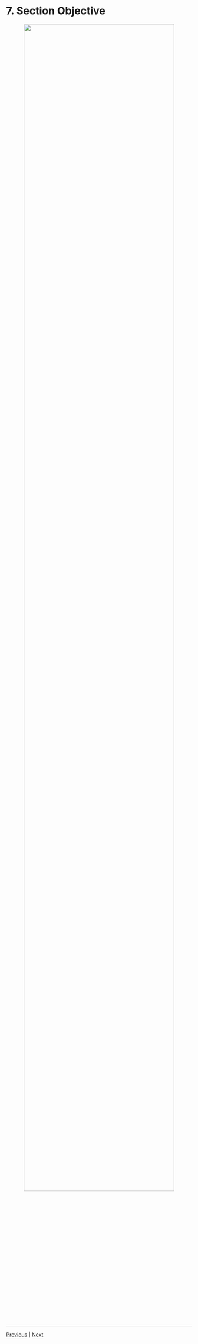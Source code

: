 # 7. Section Objective

<p align="center" >
    <img src="https://rfpga.s3.us-west-1.amazonaws.com/Develop-Discord-Bots-in-Nodejs_Complete-Course-in-2023/images/7_Section-Objective.png" width="90%" > 
</p> 



---

[Previous](./6_Course-Structure-%26-What-you-want.md) | [Next](./8_Links-to-Software-Required.md)